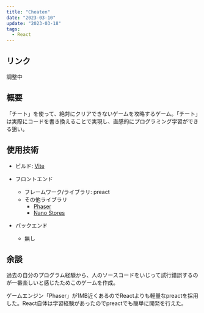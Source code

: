 ```yaml
---
title: "Cheaten"
date: "2023-03-10"
update: "2023-03-18"
tags:
  - React
---
```


## リンク

調整中

## 概要

「チート」を使って、絶対にクリアできないゲームを攻略するゲーム。「チート」は実際にコードを書き換えることで実現し、直感的にプログラミング学習ができる狙い。

## 使用技術

- ビルド: [Vite](https://github.com/vitejs/vite)

- フロントエンド
  - フレームワーク/ライブラリ: preact
  - その他ライブラリ
    - [Phaser](https://github.com/photonstorm/phaser)
    - [Nano Stores](https://github.com/nanostores/nanostores)

- バックエンド
  - 無し

## 余談

過去の自分のプログラム経験から、人のソースコードをいじって試行錯誤するのが一番楽しいと感じたためこのゲームを作成。

ゲームエンジン「Phaser」が1MB近くあるのでReactよりも軽量なpreactを採用した。React自体は学習経験があったのでpreactでも簡単に開発を行えた。
